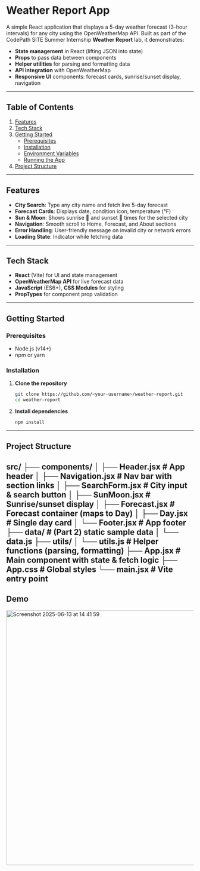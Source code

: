 # Weather Report App

A simple React application that displays a 5-day weather forecast (3-hour intervals) for any city using the OpenWeatherMap API. Built as part of the CodePath SITE Summer Internship **Weather Report** lab, it demonstrates:

- **State management** in React (lifting JSON into state)
- **Props** to pass data between components
- **Helper utilities** for parsing and formatting data
- **API integration** with OpenWeatherMap
- **Responsive UI** components: forecast cards, sunrise/sunset display, navigation

---

## Table of Contents

1. [Features](#features)  
2. [Tech Stack](#tech-stack)  
3. [Getting Started](#getting-started)  
   - [Prerequisites](#prerequisites)  
   - [Installation](#installation)  
   - [Environment Variables](#environment-variables)  
   - [Running the App](#running-the-app)  
4. [Project Structure](#project-structure)  

---

## Features

- **City Search**: Type any city name and fetch live 5-day forecast  
- **Forecast Cards**: Displays date, condition icon, temperature (°F)  
- **Sun & Moon**: Shows sunrise 🌅 and sunset 🌇 times for the selected city  
- **Navigation**: Smooth scroll to Home, Forecast, and About sections  
- **Error Handling**: User-friendly message on invalid city or network errors  
- **Loading State**: Indicator while fetching data  

---

## Tech Stack

- **React** (Vite) for UI and state management  
- **OpenWeatherMap API** for live forecast data  
- **JavaScript** (ES6+), **CSS Modules** for styling  
- **PropTypes** for component prop validation  

---

## Getting Started

### Prerequisites

- Node.js (v14+)  
- npm or yarn  

### Installation

1. **Clone the repository**  
   ```bash
   git clone https://github.com/<your-username>/weather-report.git
   cd weather-report
2. **Install dependencies**  
   ```bash
   npm install

---

## Project Structure  

src/
├── components/
│   ├── Header.jsx       # App header
│   ├── Navigation.jsx   # Nav bar with section links
│   ├── SearchForm.jsx   # City input & search button
│   ├── SunMoon.jsx      # Sunrise/sunset display
│   ├── Forecast.jsx     # Forecast container (maps to Day)
│   ├── Day.jsx          # Single day card
│   └── Footer.jsx       # App footer
├── data/                # (Part 2) static sample data
│   └── data.js
├── utils/
│   └── utils.js         # Helper functions (parsing, formatting)
├── App.jsx              # Main component with state & fetch logic
├── App.css              # Global styles
└── main.jsx             # Vite entry point
 ---

## Demo
<img width="683" alt="Screenshot 2025-06-13 at 14 41 59" src="https://github.com/user-attachments/assets/e1b8cc87-4680-4272-a5e7-16973d4ae2eb" />
